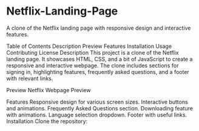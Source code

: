 # Netflix-Landing-Page
A clone of the Netflix landing page with responsive design and interactive features.

Table of Contents
Description
Preview
Features
Installation
Usage
Contributing
License
Description
This project is a clone of the Netflix landing page. It showcases HTML, CSS, and a bit of JavaScript to create a responsive and interactive webpage. The clone includes sections for signing in, highlighting features, frequently asked questions, and a footer with relevant links.

Preview
Netflix Webpage Preview

Features
Responsive design for various screen sizes.
Interactive buttons and animations.
Frequently Asked Questions section.
Downloading feature with animations.
Language selection dropdown.
Footer with useful links.
Installation
Clone the repository:
